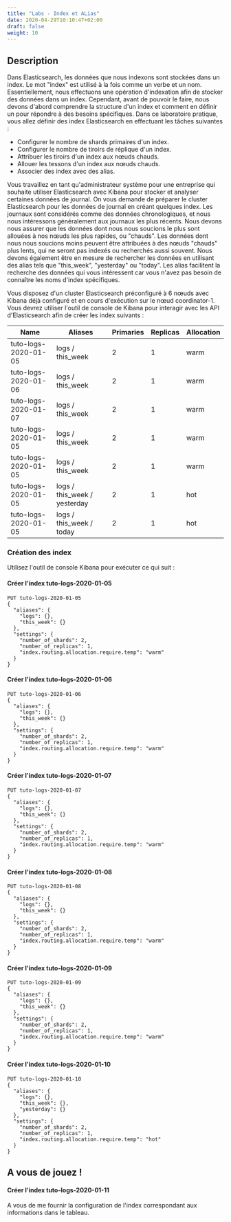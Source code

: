 ```yaml
---
title: "Labs - Index et ALias"
date: 2020-04-29T10:10:47+02:00
draft: false
weight: 10
---
```


## Description

Dans Elasticsearch, les données que nous indexons sont stockées dans un index. Le mot "index" est utilisé à la fois comme un verbe et un nom. Essentiellement, nous effectuons une opération d'indexation afin de stocker des données dans un index. Cependant, avant de pouvoir le faire, nous devons d'abord comprendre la structure d'un index et comment en définir un pour répondre à des besoins spécifiques. Dans ce laboratoire pratique, vous allez définir des index Elasticsearch en effectuant les tâches suivantes :

* Configurer le nombre de shards primaires d'un index.
* Configurer le nombre de tiroirs de réplique d'un index.
* Attribuer les tiroirs d'un index aux nœuds chauds.
* Allouer les tessons d'un index aux nœuds chauds.
* Associer des index avec des alias.

Vous travaillez en tant qu'administrateur système pour une entreprise qui souhaite utiliser Elasticsearch avec Kibana pour stocker et analyser certaines données de journal. On vous demande de préparer le cluster Elasticsearch pour les données de journal en créant quelques index. Les journaux sont considérés comme des données chronologiques, et nous nous intéressons généralement aux journaux les plus récents. Nous devons nous assurer que les données dont nous nous soucions le plus sont allouées à nos nœuds les plus rapides, ou "chauds". Les données dont nous nous soucions moins peuvent être attribuées à des nœuds "chauds" plus lents, qui ne seront pas indexés ou recherchés aussi souvent. Nous devons également être en mesure de rechercher les données en utilisant des alias tels que "this_week", "yesterday" ou "today". Les alias facilitent la recherche des données qui vous intéressent car vous n'avez pas besoin de connaître les noms d'index spécifiques.

Vous disposez d'un cluster Elasticsearch préconfiguré à 6 nœuds avec Kibana déjà configuré et en cours d'exécution sur le nœud coordinator-1. Vous devrez utiliser l'outil de console de Kibana pour interagir avec les API d'Elasticsearch afin de créer les index suivants :

| Name            | Aliases                      | Primaries | Replicas | Allocation |
|-----------------|------------------------------|-----------|----------|------------|
| tuto-logs-2020-01-05 | logs / this_week             | 2         | 1        | warm       |
| tuto-logs-2020-01-06 | logs / this_week             | 2         | 1        | warm       |
| tuto-logs-2020-01-07 | logs / this_week             | 2         | 1        | warm       |
| tuto-logs-2020-01-05 | logs / this_week             | 2         | 1        | warm       |
| tuto-logs-2020-01-05 | logs / this_week             | 2         | 1        | warm       |
| tuto-logs-2020-01-05 | logs / this_week / yesterday | 2         | 1        | hot        |
| tuto-logs-2020-01-05 | logs / this_week / today     | 2         | 1        | hot        |



### Création des index

Utilisez l'outil de console Kibana pour exécuter ce qui suit :

#### Créer l'index tuto-logs-2020-01-05
```
PUT tuto-logs-2020-01-05
{
  "aliases": {
    "logs": {},
    "this_week": {}
  },
  "settings": {
    "number_of_shards": 2,
    "number_of_replicas": 1,
    "index.routing.allocation.require.temp": "warm"
  }
}
```

#### Créer l'index tuto-logs-2020-01-06
```
PUT tuto-logs-2020-01-06
{
  "aliases": {
    "logs": {},
    "this_week": {}
  },
  "settings": {
    "number_of_shards": 2,
    "number_of_replicas": 1,
    "index.routing.allocation.require.temp": "warm"
  }
}
```

#### Créer l'index tuto-logs-2020-01-07
```
PUT tuto-logs-2020-01-07
{
  "aliases": {
    "logs": {},
    "this_week": {}
  },
  "settings": {
    "number_of_shards": 2,
    "number_of_replicas": 1,
    "index.routing.allocation.require.temp": "warm"
  }
}
```

#### Créer l'index tuto-logs-2020-01-08
```
PUT tuto-logs-2020-01-08
{
  "aliases": {
    "logs": {},
    "this_week": {}
  },
  "settings": {
    "number_of_shards": 2,
    "number_of_replicas": 1,
    "index.routing.allocation.require.temp": "warm"
  }
}
```

#### Créer l'index tuto-logs-2020-01-09
```
PUT tuto-logs-2020-01-09
{
  "aliases": {
    "logs": {},
    "this_week": {}
  },
  "settings": {
    "number_of_shards": 2,
    "number_of_replicas": 1,
    "index.routing.allocation.require.temp": "warm"
  }
}
```

#### Créer l'index tuto-logs-2020-01-10
```
PUT tuto-logs-2020-01-10
{
  "aliases": {
    "logs": {},
    "this_week": {},
    "yesterday": {}
  },
  "settings": {
    "number_of_shards": 2,
    "number_of_replicas": 1,
    "index.routing.allocation.require.temp": "hot"
  }
}
```

## A vous de jouez !

#### Créer l'index tuto-logs-2020-01-11

A vous de me fournir la configuration de l'index correspondant aux informations dans le tableau.


